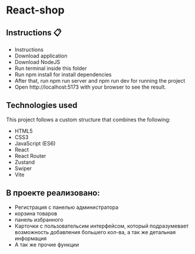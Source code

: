 <div>
  <h1>React-shop</h1>
</div>

## Instructions 📋

- Instructions
- Download application
- Download NodeJS
- Run terminal inside this folder
- Run npm install for install dependencies
- After that, run npm run server and npm run dev for running the project
- Open http://localhost:5173 with your browser to see the result.

## Technologies used

This project follows a custom structure that combines the following:

- HTML5
- CSS3
- JavaScript (ES6)    
- React
- React Router
- Zustand
- Swiper
- Vite

## В проекте реализовано:

- Регистрация с панелью администратора
- корзина товаров
- панель избранного
- Карточки с пользовательсим интерфейсом, который подразумевает возможность добавления большего кол-ва, а так же детальная информация
- А так же прочие функции

